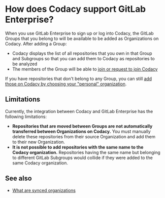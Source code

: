 # How does Codacy support GitLab Enterprise?

When you use GitLab Enterprise to sign up or log into Codacy, the GitLab Groups that you belong to will be available to be added as Organizations on Codacy. After adding a Group:

-   Codacy displays the list of all repositories that you own in that Group and Subgroups so that you can add them to Codacy as repositories to be analyzed
-   The members of the Group will be able to [join or request to join Codacy](../../organizations/managing-people.md#joining)

If you have repositories that don't belong to any Group, you can still [add those on Codacy by choosing your "personal" organization](../../getting-started/getting-started-with-codacy.md#choose-organization).

## Limitations

Currently, the integration between Codacy and GitLab Enterprise has the following limitations:

-   **Repositories that are moved between Groups are not automatically transferred between Organizations on Codacy.** You must manually delete these repositories from their source Organization and add them to their new Organization.
-   **It is not possible to add repositories with the same name to the Codacy organization.** Repositories having the same name but belonging to different GitLab Subgroups would collide if they were added to the same Codacy organization.

## See also

-   [What are synced organizations](../../organizations/what-are-synced-organizations.md)
